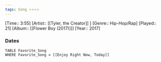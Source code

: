 ```yaml
---
tags: Song ⭐⭐⭐⭐ 
---
```

[Time:: 3:55]
[Artist:: [[Tyler, the Creator]] ]
[Genre:: Hip-Hop/Rap]
[Played:: 21]
[Album:: [[Flower Boy (2017)]]]
[Year:: 2017]
### Dates
````dataview
TABLE Favorite_Song
WHERE Favorite_Song = [[Enjoy Right Now, Today]]
````